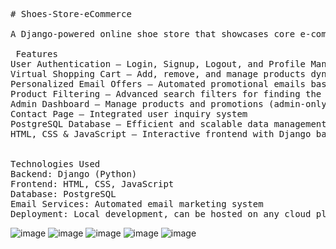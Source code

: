 <pre>
# Shoes-Store-eCommerce

A Django-powered online shoe store that showcases core e-commerce functionalities. This project demonstrates skills in backend development, database management, and frontend integration

 Features
User Authentication – Login, Signup, Logout, and Profile Management
Virtual Shopping Cart – Add, remove, and manage products dynamically
Personalized Email Offers – Automated promotional emails based on user preferences
Product Filtering – Advanced search filters for finding the perfect shoes
Admin Dashboard – Manage products and promotions (admin-only access)
Contact Page – Integrated user inquiry system
PostgreSQL Database – Efficient and scalable data management
HTML, CSS & JavaScript – Interactive frontend with Django backend


Technologies Used
Backend: Django (Python)
Frontend: HTML, CSS, JavaScript
Database: PostgreSQL
Email Services: Automated email marketing system
Deployment: Local development, can be hosted on any cloud platform
</pre>


![image](https://github.com/user-attachments/assets/b52eecc2-6244-4e0b-8a71-a14d39d34953)
![image](https://github.com/user-attachments/assets/6cdc80d6-1c91-44b4-8989-6bc7044c4baf)
![image](https://github.com/user-attachments/assets/e9be6781-bc54-4321-b4fd-783fe5770843)
![image](https://github.com/user-attachments/assets/4019cc22-b0d1-45d8-aef8-a69c5373d45e)
![image](https://github.com/user-attachments/assets/7713a190-d3f7-4f9e-bc4c-c9fa84620f78)



